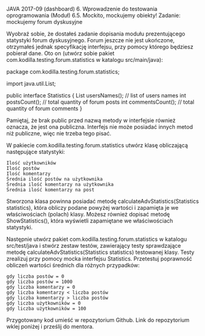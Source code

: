 
JAVA 2017-09 (dashboard)
6. Wprowadzenie do testowania oprogramowania (Moduł)
6.5. Mockito, mockujemy obiekty!
Zadanie: mockujemy forum dyskusyjne

Wyobraź sobie, że dostałeś zadanie dopisania modułu prezentującego statystyki forum dyskusyjnego. Forum jeszcze nie jest ukończone, otrzymałeś jednak specyfikację interfejsu, przy pomocy którego będziesz pobierał dane. Oto on (utwórz sobie pakiet com.kodilla.testing.forum.statistics w katalogu src/main/java):

package com.kodilla.testing.forum.statistics;

import java.util.List;

public interface Statistics {
    List<String> usersNames(); // list of users names
    int postsCount();          // total quantity of forum posts
    int commentsCount();       // total quantity of forum comments
}

Pamiętaj, że brak public przed nazwą metody w interfejsie również oznacza, że jest ona publiczna. Interfejs nie może posiadać innych metod niż publiczne, więc nie trzeba tego pisać.

W pakiecie com.kodilla.testing.forum.statistics utwórz klasę obliczającą następujące statystyki:

    Ilość użytkowników
    Ilość postów
    Ilość komentarzy
    Średnia ilość postów na użytkownika
    Średnia ilość komentarzy na użytkownika
    Średnia ilość komentarzy na post

Stworzona klasa powinna posiadać metodę calculateAdvStatistics(Statistics statistics), która obliczy podane powyżej wartości i zapamięta je we właściwościach (polach) klasy. Możesz również dopisać metodę ShowStatistics(), która wyświetli zapamiętane we właściwościach statystyki.

Następnie utwórz pakiet com.kodilla.testing.forum.statistics w katalogu src/test/java i stwórz zestaw testów, zawierający testy sprawdzające metodę calculateAdvStatistics(Statistics statistics) testowanej klasy. Testy zrealizuj przy pomocy mocka interfejsu Statistics. Przetestuj poprawność obliczeń wartości średnich dla różnych przypadków:

    gdy liczba postów = 0
    gdy liczba postów = 1000
    gdy liczba komentarzy = 0
    gdy liczba komentarzy < liczba postów
    gdy liczba komentarzy > liczba postów
    gdy liczba użytkowników = 0
    gdy liczba użytkowników = 100

Przygotowany kod umieść w repozytorium Github. Link do repozytorium wklej poniżej i prześlij do mentora.